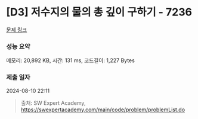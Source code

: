 # [D3] 저수지의 물의 총 깊이 구하기 - 7236 

[문제 링크](https://swexpertacademy.com/main/code/problem/problemDetail.do?contestProbId=AWlTKTUqCN8DFAVS) 

### 성능 요약

메모리: 20,892 KB, 시간: 131 ms, 코드길이: 1,227 Bytes

### 제출 일자

2024-08-10 22:11



> 출처: SW Expert Academy, https://swexpertacademy.com/main/code/problem/problemList.do